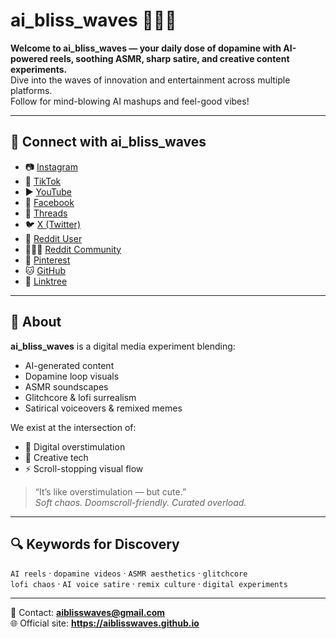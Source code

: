 # ai_bliss_waves 🌊🤖✨

**Welcome to ai_bliss_waves — your daily dose of dopamine with AI-powered reels, soothing ASMR, sharp satire, and creative content experiments.**  
Dive into the waves of innovation and entertainment across multiple platforms.  
Follow for mind-blowing AI mashups and feel-good vibes!

---

## 🔗 Connect with ai_bliss_waves

- 📷 [Instagram](https://instagram.com/ai_bliss_waves)
- 🎵 [TikTok](https://tiktok.com/@ai_bliss_waves)
- ▶️ [YouTube](https://youtube.com/@ai_bliss_waves)
- 📘 [Facebook](https://facebook.com/ai.bliss.waves)
- 🧵 [Threads](https://www.threads.net/@ai_bliss_waves)
- 🐦 [X (Twitter)](https://twitter.com/ai_bliss_waves)
- 👤 [Reddit User](https://www.reddit.com/user/ai_bliss_waves)
- 🧑‍🤝‍🧑 [Reddit Community](https://www.reddit.com/r/ai_bliss_waves)
- 📌 [Pinterest](https://pinterest.com/ai_bliss_waves)
- 🐱 [GitHub](https://github.com/aiblisswaves)
- 🔗 [Linktree](https://linktr.ee/ai_bliss_waves)

---

## 📖 About

**ai_bliss_waves** is a digital media experiment blending:
- AI-generated content
- Dopamine loop visuals
- ASMR soundscapes
- Glitchcore & lofi surrealism
- Satirical voiceovers & remixed memes

We exist at the intersection of:
- 🧠 Digital overstimulation
- 🎨 Creative tech
- ⚡ Scroll-stopping visual flow

> “It’s like overstimulation — but cute.”  
> *Soft chaos. Doomscroll-friendly. Curated overload.*

---

## 🔍 Keywords for Discovery

`AI reels` · `dopamine videos` · `ASMR aesthetics` · `glitchcore`  
`lofi chaos` · `AI voice satire` · `remix culture` · `digital experiments`

---

📩 Contact: **aiblisswaves@gmail.com**  
🌐 Official site: **https://aiblisswaves.github.io**

